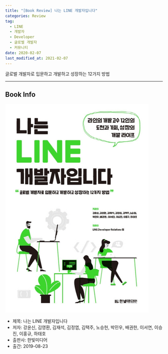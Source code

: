 ```yaml
---  
title: "[Book Review] 나는 LINE 개발자입니다"  
categories: Review  
tag:
  - LINE
  - 개발자
  - Developer
  - 글로벌 개발자
  - 커뮤니티
date: 2020-02-07
last_modified_at: 2021-02-07
---  
```


글로벌 개발자로 입문하고 개발하고 성장하는 12가지 방법

---

## Book Info

[![책](/assets/images/review/LINE-developer.jpg)](http://www.kyobobook.co.kr/product/detailViewKor.laf?ejkGb=KOR&mallGb=KOR&barcode=9791162242162&orderClick=LEa&Kc=)

- 제목: 나는 LINE 개발자입니다
- 저자: 강윤신, 김영환, 김재석, 김정엽, 김택주, 노승헌, 박민우, 배권한, 이서연, 이승진, 이홍규, 하태호
- 출판사: 한빛미디어
- 출간: 2019-08-23
